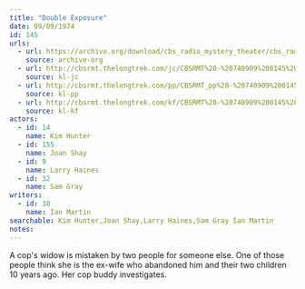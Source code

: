 ```yaml
---
title: "Double Exposure"
date: 09/09/1974
id: 145
urls: 
  - url: https://archive.org/download/cbs_radio_mystery_theater/cbs_radio_mystery_theater-0101-0150.zip/cbs_radio_mystery_theater-0101-0150%2Fcbsrmt_0145_double_exposure.mp3
    source: archive-org
  - url: http://cbsrmt.thelongtrek.com/jc/CBSRMT%20-%20740909%200145%20Double%20Exposure%20vbr%20df%20buzz_jc.mp3
    source: kl-jc
  - url: http://cbsrmt.thelongtrek.com/pp/CBSRMT_pp%20-%20740909%200145%20Double%20Exposure.mp3
    source: kl-pp
  - url: http://cbsrmt.thelongtrek.com/kf/CBSRMT%20-%20740909%200145%20Double%20Exposure_kf.mp3
    source: kl-kf
actors:  
  - id: 14
    name: Kim Hunter  
  - id: 155
    name: Joan Shay  
  - id: 9
    name: Larry Haines  
  - id: 32
    name: Sam Gray
writers:  
  - id: 38
    name: Ian Martin
searchable: Kim Hunter,Joan Shay,Larry Haines,Sam Gray Ian Martin
notes:  
---
```

A cop's widow is mistaken by two people for someone else. One of those people think she is the ex-wife who abandoned him and their two children 10 years ago. Her cop buddy investigates.
